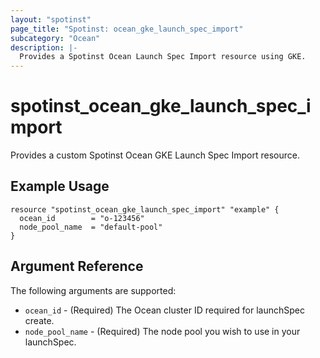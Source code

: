 ```yaml
---
layout: "spotinst"
page_title: "Spotinst: ocean_gke_launch_spec_import"
subcategory: "Ocean"
description: |-
  Provides a Spotinst Ocean Launch Spec Import resource using GKE.
---
```


# spotinst\_ocean\_gke\_launch\_spec_import

Provides a custom Spotinst Ocean GKE Launch Spec Import resource.

## Example Usage

```hcl
resource "spotinst_ocean_gke_launch_spec_import" "example" {
  ocean_id        = "o-123456"
  node_pool_name  = "default-pool"
}
```

## Argument Reference

The following arguments are supported:

* `ocean_id`       - (Required) The Ocean cluster ID required for launchSpec create. 
* `node_pool_name` - (Required) The node pool you wish to use in your launchSpec.
